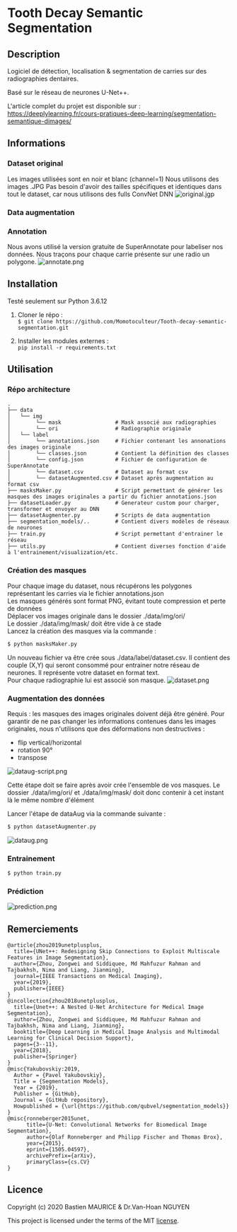 # Tooth Decay Semantic Segmentation

## Description
Logiciel de détection, localisation & segmentation de carries sur des radiographies dentaires.  
  
Basé sur le réseau de neurones U-Net++.  

L'article complet du projet est disponible sur :  
https://deeplylearning.fr/cours-pratiques-deep-learning/segmentation-semantique-dimages/

## Informations

### Dataset original
Les images utilisées sont en noir et blanc (channel=1)
Nous utilisons des images .JPG
Pas besoin d'avoir des tailles spécifiques et identiques dans tout le dataset, car nous utilisons des fulls ConvNet DNN
![original.jgp](./src/img/original.JPG)

### Data augmentation

### Annotation
Nous avons utilisé la version gratuite de SuperAnnotate pour labeliser nos données.
Nous traçons pour chaque carrie présente sur une radio un polygone.
![annotate.png](./src/img/annotate.png)

## Installation
Testé seulement sur Python 3.6.12

1. Cloner le répo :  
`$ git clone https://github.com/Momotoculteur/Tooth-decay-semantic-segmentation.git`

2. Installer les modules externes :  
`pip install -r requirements.txt`
   
## Utilisation
### Répo architecture
```
.
├── data                
│   └── img
│        └── mask                 # Mask associé aux radiographies
│        └── ori                  # Radiographie originale
│   └── label           
│        └── annotations.json     # Fichier contenant les annonations des images originale
│        └── classes.json         # Contient la définition des classes
│        └── config.json          # Fichier de configuration de SuperAnnotate
│        └── dataset.csv          # Dataset au format csv
│        └── datasetAugmented.csv # Dataset après augmentation au format csv
├── masksMaker.py                 # Script permettant de générer les masques des images originales a partir du fichier annotations.json
├── datasetLoader.py              # Generateur custom pour charger, transformer et envoyer au DNN
├── datasetAugmenter.py           # Scripts de data augmentation 
├── segmentation_models/..        # Contient divers modèles de réseaux de neurones 
├── train.py                      # Script permettant d'entrainer le réseau
├── utils.py                      # Contient diverses fonction d'aide à l'entrainement/visualization/etc.
```


### Création des masques
Pour chaque image du dataset, nous récupérons les polygones représentant les carries via le fichier annotations.json  
Les masques générés sont format PNG, évitant toute compression et perte de données  
Déplacer vos images originale dans le dossier ./data/img/ori/  
Le dossier ./data/img/mask/ doit être vide à ce stade  
Lancez la création des masques via la commande :
```sh
$ python masksMaker.py
```

Un nouveau fichier va être crée sous ./data/label/dataset.csv. Il contient des couple (X,Y) qui seront consommé pour entrainer notre réseau
de neurones. Il représente votre dataset en format text.  
Pour chaque radiographie lui est associé son masque.
![dataset.png](./src/img/dataset.png)

### Augmentation des données
Requis : les masques des images originales doivent déjà être généré.
Pour garantir de ne pas changer les informations contenues dans les images originales, nous n'utilisons que des déformations non
destructives :
- flip vertical/horizontal
- rotation 90°
- transpose

![dataug-script.png](./src/img/dataug-script.png)

Cette étape doit se faire après avoir crée l'ensemble de vos masques. Le dossier ./data/img/ori/ et ./data/img/mask/ doit donc contenir à cet instant là
le même nombre d'élément

Lancer l'étape de dataAug via la commande suivante :
```sh
$ python datasetAugmenter.py
```
![dataug.png](./src/img/dataug.png)

### Entrainement
```sh
$ python train.py
```

### Prédiction
![prediction.png](./src/img/prediction.png)

## Remerciements
```
@article{zhou2019unetplusplus,
  title={UNet++: Redesigning Skip Connections to Exploit Multiscale Features in Image Segmentation},
  author={Zhou, Zongwei and Siddiquee, Md Mahfuzur Rahman and Tajbakhsh, Nima and Liang, Jianming},
  journal={IEEE Transactions on Medical Imaging},
  year={2019},
  publisher={IEEE}
}
@incollection{zhou2018unetplusplus,
  title={Unet++: A Nested U-Net Architecture for Medical Image Segmentation},
  author={Zhou, Zongwei and Siddiquee, Md Mahfuzur Rahman and Tajbakhsh, Nima and Liang, Jianming},
  booktitle={Deep Learning in Medical Image Analysis and Multimodal Learning for Clinical Decision Support},
  pages={3--11},
  year={2018},
  publisher={Springer}
}
@misc{Yakubovskiy:2019,
  Author = {Pavel Yakubovskiy},
  Title = {Segmentation Models},
  Year = {2019},
  Publisher = {GitHub},
  Journal = {GitHub repository},
  Howpublished = {\url{https://github.com/qubvel/segmentation_models}}
}
@misc{ronneberger2015unet,
      title={U-Net: Convolutional Networks for Biomedical Image Segmentation}, 
      author={Olaf Ronneberger and Philipp Fischer and Thomas Brox},
      year={2015},
      eprint={1505.04597},
      archivePrefix={arXiv},
      primaryClass={cs.CV}
}
```

## Licence
Copyright (c) 2020 Bastien MAURICE & Dr.Van-Hoan NGUYEN

This project is licensed under the terms of the MIT [license](LICENSE).